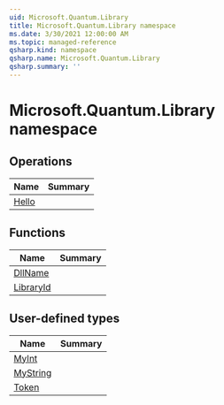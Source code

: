 ```yaml
---
uid: Microsoft.Quantum.Library
title: Microsoft.Quantum.Library namespace
ms.date: 3/30/2021 12:00:00 AM
ms.topic: managed-reference
qsharp.kind: namespace
qsharp.name: Microsoft.Quantum.Library
qsharp.summary: ''
---
```


# Microsoft.Quantum.Library namespace




<!-- summaries -->

## Operations

| Name | Summary |
|------|---------|
|[Hello](xref:Microsoft.Quantum.Library.Hello) | |

## Functions

| Name | Summary |
|------|---------|
|[DllName](xref:Microsoft.Quantum.Library.DllName) | |
|[LibraryId](xref:Microsoft.Quantum.Library.LibraryId) | |

## User-defined types

| Name | Summary |
|------|---------|
|[MyInt](xref:Microsoft.Quantum.Library.MyInt) | |
|[MyString](xref:Microsoft.Quantum.Library.MyString) | |
|[Token](xref:Microsoft.Quantum.Library.Token) | |
<!-- /summaries -->
